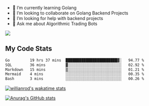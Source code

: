 
- 🌱 I’m currently learning Golang
- 👯 I’m looking to collaborate on Golang Backend Projects
- 🤔 I’m looking for help with backend projects
- 💬 Ask me about Algorithmic Trading Bots

![](https://github-profile-trophy.vercel.app/?username=kevinbarrero)

## My Code Stats

<!--START_SECTION:waka-->

```txt
Go         19 hrs 37 mins  ███████████████████████▓░   94.77 %
SQL        36 mins         ▓░░░░░░░░░░░░░░░░░░░░░░░░   02.92 %
Markdown   15 mins         ▒░░░░░░░░░░░░░░░░░░░░░░░░   01.21 %
Mermaid    4 mins          ░░░░░░░░░░░░░░░░░░░░░░░░░   00.35 %
Bash       3 mins          ░░░░░░░░░░░░░░░░░░░░░░░░░   00.26 %
```

<!--END_SECTION:waka-->

[![willianrod's wakatime stats](https://github-readme-stats.vercel.app/api/wakatime?username=holdandup&layout=compact&theme=react&custom_title=Wakatime%20All%20Time%20Stats&langs_count=8)](https://github.com/anuraghazra/github-readme-stats)

[![Anurag's GitHub stats](https://github-readme-stats.vercel.app/api?username=Kevinbarrero)](https://github.com/anuraghazra/github-readme-stats)




